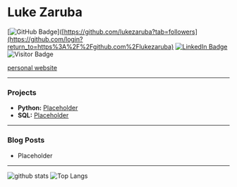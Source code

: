# Luke Zaruba

[![GitHub Badge](https://img.shields.io/github/followers/lukezaruba?label=Follow)]([https://github.com/lukezaruba?tab=followers](https://github.com/login?return_to=https%3A%2F%2Fgithub.com%2Flukezaruba)
[![LinkedIn Badge](https://img.shields.io/badge/My-LinkedIn-blue)](https://www.linkedin.com/in/lukezaruba)
![Visitor Badge](https://visitor-badge.laobi.icu/badge?page_id=lukezaruba.lukezaruba)

[personal website](https://lukezaruba.github.io)

---

### Projects

- **Python:** [Placeholder](https://lukezaruba.github.io)
- **SQL:** [Placeholder](https://lukezaruba.github.io)

---

### Blog Posts

<!-- HASHNODE:START -->
- Placeholder
<!-- HASHNODE:END -->

---

![github stats](https://github-readme-stats.vercel.app/api?username=lukezaruba&show_icons=true)
![Top Langs](https://github-readme-stats.vercel.app/api/top-langs/?username=lukezaruba&langs_count=3&hide=go,html,css,tex)

<!-- ![Top Langs](https://github-readme-stats.vercel.app/api/top-langs/?username=lukezaruba&hide_langs_below=10) -->
